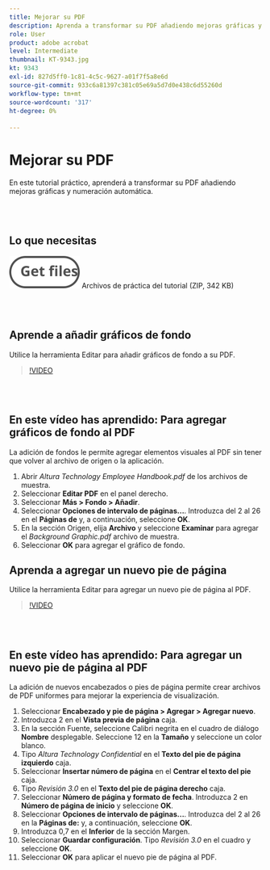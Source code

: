 ```yaml
---
title: Mejorar su PDF
description: Aprenda a transformar su PDF añadiendo mejoras gráficas y numeración automática
role: User
product: adobe acrobat
level: Intermediate
thumbnail: KT-9343.jpg
kt: 9343
exl-id: 827d5ff0-1c81-4c5c-9627-a01f7f5a8e6d
source-git-commit: 933c6a81397c381c05e69a5d7d0e438c6d55260d
workflow-type: tm+mt
source-wordcount: '317'
ht-degree: 0%

---
```


# Mejorar su PDF

En este tutorial práctico, aprenderá a transformar su PDF añadiendo mejoras gráficas y numeración automática.

<br> 

## Lo que necesitas

[![Obtener archivos](../assets/Getfiles.svg)](../assets/Enhance.zip)
Archivos de práctica del tutorial (ZIP, 342 KB)

<br> 

## Aprende a añadir gráficos de fondo

Utilice la herramienta Editar para añadir gráficos de fondo a su PDF.

>[!VIDEO](https://video.tv.adobe.com/v/338746?hidetitle=true)

<br> 

## En este vídeo has aprendido: Para agregar gráficos de fondo al PDF

La adición de fondos le permite agregar elementos visuales al PDF sin tener que volver al archivo de origen o la aplicación.

1. Abrir *Altura Technology Employee Handbook.pdf* de los archivos de muestra.
1. Seleccionar **Editar PDF** en el panel derecho.
1. Seleccionar **Más > Fondo > Añadir**.
1. Seleccionar **Opciones de intervalo de páginas...**.
Introduzca del 2 al 26 en el **Páginas de** y, a continuación, seleccione **OK**.
1. En la sección Origen, elija **Archivo** y seleccione **Examinar** para agregar el *Background Graphic.pdf* archivo de muestra.
1. Seleccionar **OK** para agregar el gráfico de fondo.

## Aprenda a agregar un nuevo pie de página

Utilice la herramienta Editar para agregar un nuevo pie de página al PDF.

>[!VIDEO](https://video.tv.adobe.com/v/338745?hidetitle=true)

<br> 

## En este vídeo has aprendido: Para agregar un nuevo pie de página al PDF

La adición de nuevos encabezados o pies de página permite crear archivos de PDF uniformes para mejorar la experiencia de visualización.

1. Seleccionar **Encabezado y pie de página > Agregar > Agregar nuevo**.
1. Introduzca 2 en el **Vista previa de página** caja.
1. En la sección Fuente, seleccione Calibri negrita en el cuadro de diálogo **Nombre** desplegable.
Seleccione 12 en la **Tamaño** y seleccione un color blanco.
1. Tipo *Altura Technology Confidential* en el **Texto del pie de página izquierdo** caja.
1. Seleccionar **Insertar número de página** en el **Centrar el texto del pie** caja.
1. Tipo *Revisión 3.0* en el **Texto del pie de página derecho** caja.
1. Seleccionar **Número de página y formato de fecha**.
Introduzca 2 en **Número de página de inicio** y seleccione **OK**.
1. Seleccionar **Opciones de intervalo de páginas...**.
Introduzca del 2 al 26 en la **Páginas de:** y, a continuación, seleccione **OK**.
1. Introduzca 0,7 en el **Inferior** de la sección Margen.
1. Seleccionar **Guardar configuración**.
Tipo *Revisión 3.0* en el cuadro y seleccione **OK**.
1. Seleccionar **OK** para aplicar el nuevo pie de página al PDF.
